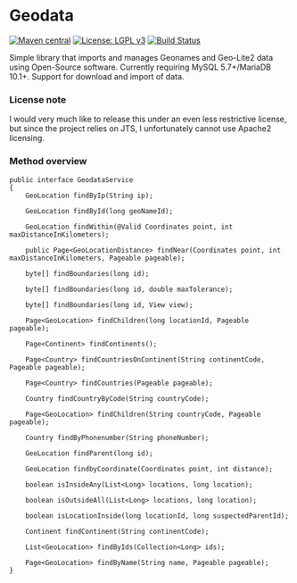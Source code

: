 Geodata
=========================
[![Maven central](https://maven-badges.herokuapp.com/maven-central/com.ethlo.geodata/geodata/badge.svg)](http://repo1.maven.org/maven2/com/ethlo/geodata/)
[![License: LGPL v3](https://img.shields.io/badge/License-LGPL%20v3-blue.svg)](https://www.gnu.org/licenses/lgpl-3.0)
[![Build Status](https://travis-ci.org/ethlo/geodata.svg?branch=master)](https://travis-ci.org/ethlo/geodata)

Simple library that imports and manages Geonames and Geo-Lite2 data using Open-Source software. Currently requiring MySQL 5.7+/MariaDB 10.1+. Support for download and import of data.

### License note
I would very much like to release this under an even less restrictive license, but since the project relies on JTS, I unfortunately cannot use Apache2 licensing.

### Method overview
```
public interface GeodataService
{
    GeoLocation findByIp(String ip);

    GeoLocation findById(long geoNameId);

    GeoLocation findWithin(@Valid Coordinates point, int maxDistanceInKilometers);

    public Page<GeoLocationDistance> findNear(Coordinates point, int maxDistanceInKilometers, Pageable pageable);

    byte[] findBoundaries(long id);
    
    byte[] findBoundaries(long id, double maxTolerance);
    
    byte[] findBoundaries(long id, View view);

    Page<GeoLocation> findChildren(long locationId, Pageable pageable);

    Page<Continent> findContinents();

    Page<Country> findCountriesOnContinent(String continentCode, Pageable pageable);
    
    Page<Country> findCountries(Pageable pageable);

    Country findCountryByCode(String countryCode);

    Page<GeoLocation> findChildren(String countryCode, Pageable pageable);

    Country findByPhonenumber(String phoneNumber);

    GeoLocation findParent(long id);
    
    GeoLocation findbyCoordinate(Coordinates point, int distance); 

    boolean isInsideAny(List<Long> locations, long location);

    boolean isOutsideAll(List<Long> locations, long location);

    boolean isLocationInside(long locationId, long suspectedParentId);

    Continent findContinent(String continentCode);

    List<GeoLocation> findByIds(Collection<Long> ids);
    
    Page<GeoLocation> findByName(String name, Pageable pageable);
}
```
